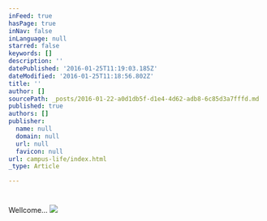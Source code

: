 ```yaml
---
inFeed: true
hasPage: true
inNav: false
inLanguage: null
starred: false
keywords: []
description: ''
datePublished: '2016-01-25T11:19:03.185Z'
dateModified: '2016-01-25T11:18:56.802Z'
title: ''
author: []
sourcePath: _posts/2016-01-22-a0d1db5f-d1e4-4d62-adb8-6c85d3a7fffd.md
published: true
authors: []
publisher:
  name: null
  domain: null
  url: null
  favicon: null
url: campus-life/index.html
_type: Article

---
```

# 

## 

Wellcome...
![](https://the-grid-user-content.s3-us-west-2.amazonaws.com/1a061af4-dd7b-41a3-a7f3-c71bd7b9dd48.jpg)
